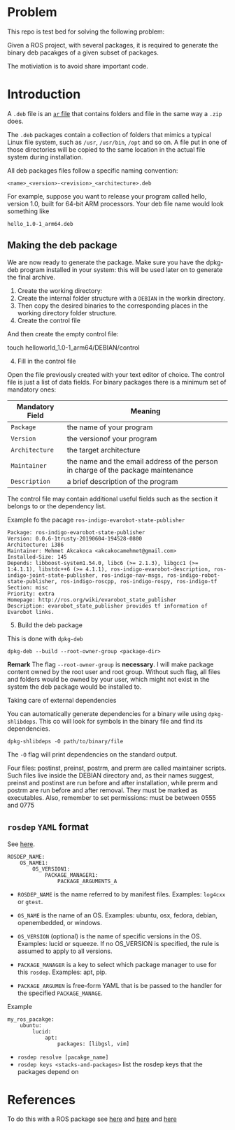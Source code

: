 

# Problem

This repo is test bed for solving the following problem:

Given a ROS project, with several packages, it is required to generate the binary deb pacakges
of a given subset of packages.

The motiviation is to avoid share important code.


# Introduction

A `.deb` file is an [`ar` file](https://en.wikipedia.org/wiki/Ar_(Unix)) that contains folders and file in the same way a `.zip` does.

The `.deb` packages contain a collection of folders that mimics a typical Linux file system, such as `/usr`, `/usr/bin`, `/opt` and so on. 
A file put in one of those directories will be copied to the same location in the actual file system during installation.

All deb packages files follow a specific naming
convention:
```
<name>_<version>-<revision>_<architecture>.deb
```
For example, suppose you want to release your program called hello, version
1.0, built for 64-bit ARM processors. Your deb file name would look something
like 

```
hello_1.0-1_arm64.deb
```

## Making the deb package

We are now ready to generate the package. Make sure you have the dpkg-deb
program installed in your system: this will be used later on to generate the
final archive.

1. Create the working directory:
2. Create the internal folder structure with a `DEBIAN` in the workin directory.
3. Then copy the desired binaries to the corresponding places in the working directory folder structure.
3. Create the control file


And then create the empty control file:

touch helloworld_1.0-1_arm64/DEBIAN/control

4. Fill in the control file

Open the file previously created with your text editor of
choice. The control file is just a list of data fields. For
binary packages there is a minimum set of mandatory ones:

| Mandatory Field | Meaning |
| --------------- | ------- |
| `Package`       | the name of your program|
| `Version` | the versionof your program |
| `Architecture` |  the target architecture |
| `Maintainer` | the name and the email address of the person in charge of the package maintenance | 
| `Description` |  a brief description of the program |

The control file may contain additional useful fields such as the section it
belongs to or the dependency list.

Example fo the pacage `ros-indigo-evarobot-state-publisher`

```
Package: ros-indigo-evarobot-state-publisher
Version: 0.0.6-1trusty-20190604-194528-0800
Architecture: i386
Maintainer: Mehmet Akcakoca <akcakocamehmet@gmail.com>
Installed-Size: 145
Depends: libboost-system1.54.0, libc6 (>= 2.1.3), libgcc1 (>= 1:4.1.1), libstdc++6 (>= 4.1.1), ros-indigo-evarobot-description, ros-indigo-joint-state-publisher, ros-indigo-nav-msgs, ros-indigo-robot-state-publisher, ros-indigo-roscpp, ros-indigo-rospy, ros-indigo-tf
Section: misc
Priority: extra
Homepage: http://ros.org/wiki/evarobot_state_publisher
Description: evarobot_state_publisher provides tf information of Evarobot links.
```

5. Build the deb package

This is done with `dpkg-deb`

```
dpkg-deb --build --root-owner-group <package-dir>
```

**Remark** The flag `--root-owner-group` is **necessary**. I will make package
content owned by the root user and root group. Without such flag, all files and
folders would be owned by your user, which might not exist in the system the
deb package would be installed to.


Taking care of external dependencies

You can automatically generate dependencies for a binary wile using `dpkg-shlibdeps`. 
This co will look for symbols in the binary file and find its dependencies.

```
dpkg-shlibdeps -O path/to/binary/file
```

The `-O` flag will print dependencies on the standard output.

Four files: postinst, preinst, postrm, and prerm are called maintainer scripts.
Such files live inside the DEBIAN directory and, as their names suggest,
preinst and postinst are run before and after installation, while prerm and
postrm are run before and after removal. They must be marked as executables.
Also, remember to set permissions: must be between 0555 and 0775



## `rosdep` `YAML` format


See [here](http://docs.ros.org/en/independent/api/rosdep/html/rosdep_yaml_format.html#rosdep-yaml).


```
ROSDEP_NAME:
    OS_NAME1:
        OS_VERSION1:
            PACKAGE_MANAGER1:
                PACKAGE_ARGUMENTS_A
```



- `ROSDEP_NAME` is the name referred to by manifest files. Examples: `log4cxx` or `gtest`.

- `OS_NAME` is the name of an OS. Examples: ubuntu, osx, fedora, debian, openembedded, or windows.

- `OS_VERSION` (optional) is the name of specific versions in the OS. Examples: lucid or squeeze. If no OS_VERSION is specified, the rule is assumed to apply to all versions.

- `PACKAGE_MANAGER`  is a key to select which package manager to use for this `rosdep`. Examples: apt, pip.

- `PACKAGE_ARGUMEN` is free-form YAML that is be passed to the handler for the specified `PACKAGE_MANAGE`.


Example
```
my_ros_pacakge:
    ubuntu:
        lucid:
            apt:
                packages: [libgsl, vim]
```

- `rosdep resolve [pacakge_name]` 
- `rosdep keys <stacks-and-packages>` list the rosdep keys that the packages depend on


# References


To do this with a ROS package see [here](https://gist.github.com/awesomebytes/196eab972a94dd8fcdd69adfe3bd1152) and [here](https://bloom.readthedocs.io/en/0.5.10/) and [here](https://github.com/carlosmccosta/ros_development_tools/blob/master/catkin/create_deb_files_for_ros_packages.md)
